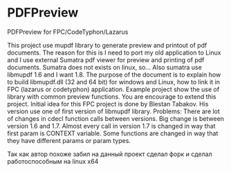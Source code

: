 # PDFPreview
PDFPreview for FPC/CodeTyphon/Lazarus

This project use mupdf library to generate preview and printout of pdf documents.
The reason for this is I need to port my old application to Linux and I use external Sumatra pdf viewer for preview and printing of pdf documents. Sumatra does not exists on linux, so...
Also sumatra use libmupdf 1.6 and I want 1.8.
The purpose of the document is to explain how to build libmupdf.dll (32 and 64 bit) for windows and Linux, how to link it in FPC (lazarus or codetyphon) application.
Example project show the use of library with common preview functions. You are encourage to extend this project. 
Initial idea for this FPC project is done by Blestan Tabakov. His version use one of first version of libmupdf library. 
Problems:
There are lot of changes in cdecl function calls between versions. Big change is between version 1.6 and 1.7. Almost every call in version 1.7 is changed in way that first param is CONTEXT variable. Some functions are changed in way that they have different params or param types.


Так как автор похоже забил на данный проект сделал форк и сделал работоспособным на linux x64
